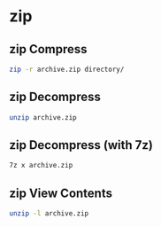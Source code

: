 # zip

## zip Compress

```bash
zip -r archive.zip directory/
```

## zip Decompress

```bash
unzip archive.zip
```

## zip Decompress (with 7z)

```bash
7z x archive.zip
```

## zip View Contents

```bash
unzip -l archive.zip
```
